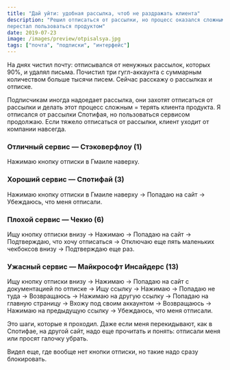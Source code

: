 ```yaml
---
title: "Дай уйти: удобная рассылка, чтоб не раздражать клиента"
description: "Решил отписаться от рассылки, но процесс оказался сложным —
перестал пользоваться продуктом"
date: 2019-07-23
image: /images/preview/otpisalsya.jpg
tags: ["почта", "подписки", "интерфейс"]
---
```


На днях чистил почту: отписывался от ненужных рассылок, которых 90%, и удалял
письма. Почистил три гугл-аккаунта с суммарным количеством больше тысячи писем.
Сейчас расскажу о рассылках и отписке.

Подписчикам иногда надоедает рассылка, они захотят отписаться от рассылки и
делать этот процесс сложным = терять клиента продукта. Я отписался от рассылки
Спотифая, но пользоваться сервисом продолжаю. Если тяжело отписаться от
рассылки, клиент уходит от компании навсегда.

### Отличный сервис — Стэковерфлоу (1)

Нажимаю кнопку отписки в Гмаиле наверху.

### Хороший сервис — Спотифай (3)

Нажимаю кнопку отписки в Гмаиле наверху → Попадаю на сайт → Убеждаюсь, что меня
отписали.

### Плохой сервис — Чекио (6)

Ищу кнопку отписки внизу → Нажимаю → Попадаю на сайт → Подтверждаю, что хочу
отписаться → Отключаю еще пять маленьких чекбоксов внизу → Подтверждаю еще раз.

### Ужасный сервис — Майкрософт Инсайдерс (13)

Ищу кнопку отписки внизу → Нажимаю → Попадаю на сайт с документацией по отписке
→ Ищу ссылку → Нажимаю → Попадаю не туда → Возвращаюсь → Нажимаю на другую
ссылку → Попадаю на главную страницу → Вхожу под своим аккаунтом → Возвращаюсь
→ Нажимаю на предыдущую ссылку → Убеждаюсь, что меня отписали.

Это шаги, которые я проходил. Даже если меня перекидывают, как в Спотифае, на
другой сайт, надо еще прочитать и понять: отписали меня или просят галочку
убрать.

Видел еще, где вообще нет кнопки отписки, но такие надо сразу блокировать.
